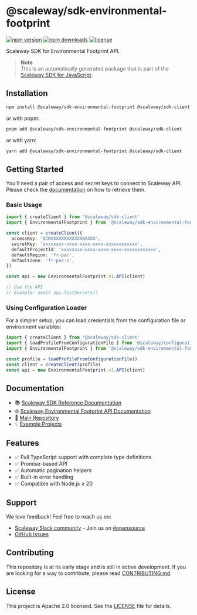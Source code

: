 # @scaleway/sdk-environmental-footprint

[![npm version](https://img.shields.io/npm/v/@scaleway/sdk-environmental-footprint.svg)](https://www.npmjs.com/package/@scaleway/sdk-environmental-footprint)
[![npm downloads](https://img.shields.io/npm/dm/@scaleway/sdk-environmental-footprint.svg)](https://www.npmjs.com/package/@scaleway/sdk-environmental-footprint)
[![license](https://img.shields.io/npm/l/@scaleway/sdk-environmental-footprint.svg)](https://github.com/scaleway/scaleway-sdk-js/blob/master/LICENSE)

Scaleway SDK for Environmental Footprint API.

> **Note**  
> This is an automatically generated package that is part of the [Scaleway SDK for JavaScript](https://github.com/scaleway/scaleway-sdk-js).

## Installation

```bash
npm install @scaleway/sdk-environmental-footprint @scaleway/sdk-client
```

or with pnpm:

```bash
pnpm add @scaleway/sdk-environmental-footprint @scaleway/sdk-client
```

or with yarn:

```bash
yarn add @scaleway/sdk-environmental-footprint @scaleway/sdk-client
```

## Getting Started

You'll need a pair of access and secret keys to connect to Scaleway API. Please check the [documentation](https://www.scaleway.com/en/docs/identity-and-access-management/iam/how-to/create-api-keys/) on how to retrieve them.

### Basic Usage

```typescript
import { createClient } from '@scaleway/sdk-client'
import { EnvironmentalFootprint } from '@scaleway/sdk-environmental-footprint'

const client = createClient({
  accessKey: 'SCWXXXXXXXXXXXXXXXXX',
  secretKey: 'xxxxxxxx-xxxx-xxxx-xxxx-xxxxxxxxxxxx',
  defaultProjectId: 'xxxxxxxx-xxxx-xxxx-xxxx-xxxxxxxxxxxx',
  defaultRegion: 'fr-par',
  defaultZone: 'fr-par-1',
})

const api = new EnvironmentalFootprint.v1.API(client)

// Use the API
// Example: await api.listServers()
```

### Using Configuration Loader

For a simpler setup, you can load credentials from the configuration file or environment variables:

```typescript
import { createClient } from '@scaleway/sdk-client'
import { loadProfileFromConfigurationFile } from '@scaleway/configuration-loader'
import { EnvironmentalFootprint } from '@scaleway/sdk-environmental-footprint'

const profile = loadProfileFromConfigurationFile()
const client = createClient(profile)
const api = new EnvironmentalFootprint.v1.API(client)
```

## Documentation

- 📚 [Scaleway SDK Reference Documentation](https://scaleway.github.io/scaleway-sdk-js)
- 🌐 [Scaleway Environmental Footprint API Documentation](https://www.scaleway.com/en/developers/api/environmental-footprint/)
- 📖 [Main Repository](https://github.com/scaleway/scaleway-sdk-js)
- 💡 [Example Projects](https://github.com/scaleway/scaleway-sdk-js/tree/master/examples)

## Features

- ✅ Full TypeScript support with complete type definitions
- ✅ Promise-based API
- ✅ Automatic pagination helpers
- ✅ Built-in error handling
- ✅ Compatible with Node.js ≥ 20

## Support

We love feedback! Feel free to reach us on:
- [Scaleway Slack community](https://slack.scaleway.com/) - Join us on [#opensource](https://scaleway-community.slack.com/app_redirect?channel=opensource)
- [GitHub Issues](https://github.com/scaleway/scaleway-sdk-js/issues)

## Contributing

This repository is at its early stage and is still in active development. If you are looking for a way to contribute, please read [CONTRIBUTING.md](https://github.com/scaleway/scaleway-sdk-js/blob/master/CONTRIBUTING.md).

## License

This project is Apache 2.0 licensed. See the [LICENSE](https://github.com/scaleway/scaleway-sdk-js/blob/master/LICENSE) file for details.

